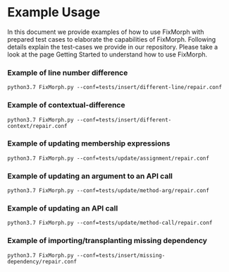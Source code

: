 # Example Usage
In this document we provide examples of how to use FixMorph with prepared 
test cases to elaborate the capabilities of FixMorph. Following details explain
the test-cases we provide in our repository. Please take a look at the
page Getting Started to understand how to use FixMorph. 


### Example of line number difference
    python3.7 FixMorph.py --conf=tests/insert/different-line/repair.conf

### Example of contextual-difference
    python3.7 FixMorph.py --conf=tests/insert/different-context/repair.conf

### Example of updating membership expressions
    python3.7 FixMorph.py --conf=tests/update/assignment/repair.conf

### Example of updating an argument to an API call
    python3.7 FixMorph.py --conf=tests/update/method-arg/repair.conf

### Example of updating an API call
    python3.7 FixMorph.py --conf=tests/update/method-call/repair.conf

### Example of importing/transplanting missing dependency
    python3.7 FixMorph.py --conf=tests/insert/missing-dependency/repair.conf